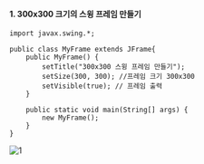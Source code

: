 #### 1. 300x300 크기의 스윙 프레임 만들기

```
import javax.swing.*;

public class MyFrame extends JFrame{
	public MyFrame() {
		setTitle("300x300 스윙 프레임 만들기"); 
		setSize(300, 300); //프레임 크기 300x300
		setVisible(true); // 프레임 출력
	}
	
	public static void main(String[] args) {
		new MyFrame();
	}
}
```
![1](https://user-images.githubusercontent.com/66901172/91925216-83380380-ed0f-11ea-95f2-1c684767bb20.PNG)
